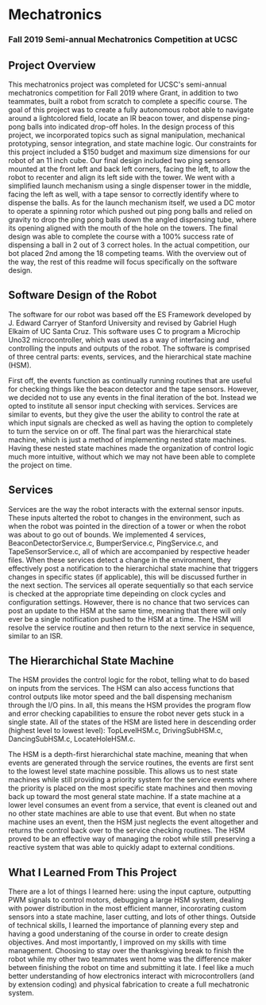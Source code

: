 # Mechatronics
### Fall 2019 Semi-annual Mechatronics Competition at UCSC

## Project Overview
This mechatronics project was completed for UCSC's semi-annual mechatronics competition for Fall 2019 where Grant, in addition to two teammates, built a robot from scratch to complete a specific course. The goal of this project was to create a fully autonomous robot able to navigate around a lightcolored field, locate an IR beacon tower, and dispense ping-pong balls into indicated drop-off holes. In the design process of this project, we incorporated topics such as signal manipulation, mechanical prototyping, sensor integration, and state machine logic. Our constraints for this project included a $150 budget and maximum size dimensions for our robot of an 11 inch cube. Our final design included two ping sensors mounted at the front left and back left corners, facing the left, to allow the robot to recenter and align its left side with the tower. We went with a simplified launch mechanism using a single dispenser tower in the middle, facing the left as well, with a tape sensor to correctly identify where to dispense the balls. As for the launch mechanism itself, we used a DC motor to operate a spinning rotor which pushed out ping pong balls and relied on gravity to drop the ping pong balls down the angled dispensing tube, where its opening aligned with the mouth of the hole on the towers. The final design was able to complete the course with a 100% success rate of dispensing a ball in 2 out of 3 correct holes. In the actual competition, our bot placed 2nd among the 18 competing teams. With the overview out of the way, the rest of this readme will focus specifically on the software design.

## Software Design of the Robot
The software for our robot was based off the ES Framework developed by J. Edward Carryer of Stanford University and revised by Gabriel Hugh Elkaim of UC Santa Cruz. This software uses C to program a Microchip Uno32 microcontroller, which was used as a way of interfacing and
controlling the inputs and outputs of the robot. The software is comprised of three central parts: events, services, and the hierarchical state machine (HSM).

First off, the events function as continually running routines that are useful for checking things like the beacon detector and the tape sensors. However, we decided not to use any events in the final iteration of the bot. Instead we opted to institute all sensor input checking with services. Services are similar to events, but they give the user the ability to control the rate at which input signals are checked as well as having the option to completely to turn the service on or off. The final part was the hierarchical state machine, which is just a method of implementing nested state machines. Having these nested state machines made the organization of control logic much more intuitive, without which we may not have been able to complete the project on time.

## Services
Services are the way the robot interacts with the external sensor inputs. These inputs alterted the robot to changes in the environment, such as when the robot was pointed in the direction of a tower or when the robot was about to go out of bounds. We implemented 4 services, BeaconDetectorService.c, BumperService.c, PingService.c, and TapeSensorService.c, all of which are accompanied by respective header files. When these services detect a change in the environment, they effectively post a notification to the hierarchichal state machine that triggers changes in specific states (if applicable), this will be discussed further in the next section. The services all operate sequentially so that each service is checked at the appropriate time depeinding on clock cycles and configuration settings. However, there is no chance that two services can post an update to the HSM at the same time, meaning that there will only ever be a single notification pushed to the HSM at a time. The HSM will resolve the service routine and then return to the next service in sequence, similar to an ISR.

## The Hierarchichal State Machine
The HSM provides the control logic for the robot, telling what to do based on inputs from the services. The HSM can also access functions that control outputs like motor speed and the ball dispensing mechanism through the I/O pins. In all, this means the HSM provides the program flow and error checking capabilities to ensure the robot never gets stuck in a single state. All of the states of the HSM are listed here in descending order (highest level to lowest level): TopLevelHSM.c, DrivingSubHSM.c, DancingSubHSM.c, LocateHoleHSM.c.

The HSM is a depth-first hierarchichal state machine, meaning that when events are generated through the service routines, the events are first sent to the lowest level state machine possible. This allows us to nest state machines while still providing a priority system for the service events where the priority is placed on the most specific state machines and then moving back up toward the most general state machine. If a state machine at a lower level consumes an event from a service, that event is cleaned out and no other state machines are able to use that event. But when no state machine uses an event, then the HSM just neglects the event altogether and returns the control back over to the service checking routines. The HSM proved to be an effective way of managing the robot while still preserving a reactive system that was able to quickly adapt to external conditions.

## What I Learned From This Project
There are a lot of things I learned here: using the input capture, outputting PWM signals to control motors, debugging a large HSM system, dealing with power distribution in the most efficient manner, incororating custom sensors into a state machine, laser cutting, and lots of other things. Outside of technical skills, I learned the importance of planning every step and having a good understaning of the course in order to create design objectives. And most importantly, I improved on my skills with time management. Choosing to stay over the thanksgiving break to finish the robot while my other two teammates went home was the difference maker between finishing the robot on time and submitting it late. I feel like a much better understanding of how electronics interact with microcontrollers (and by extension coding) and physical fabrication to create a full mechatronic system. 